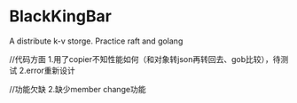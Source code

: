 # BlackKingBar
A distribute k-v storge.
Practice raft and golang

//代码方面
1.用了copier不知性能如何（和对象转json再转回去、gob比较），待测试
2.error重新设计

//功能欠缺
2.缺少member change功能
